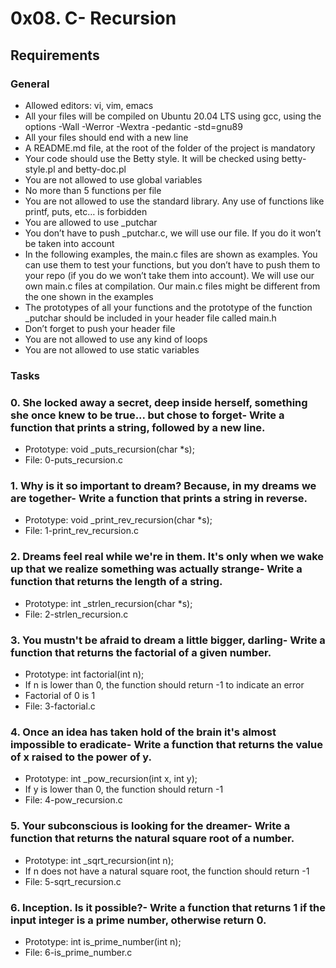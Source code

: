 # 0x08. C- Recursion

## Requirements
### General
 
- Allowed editors: vi, vim, emacs
- All your files will be compiled on Ubuntu 20.04 LTS using gcc, using the options -Wall -Werror -Wextra -pedantic -std=gnu89
- All your files should end with a new line
- A README.md file, at the root of the folder of the project is mandatory
- Your code should use the Betty style. It will be checked using betty-style.pl and betty-doc.pl
- You are not allowed to use global variables
- No more than 5 functions per file
- You are not allowed to use the standard library. Any use of functions like printf, puts, etc… is forbidden
- You are allowed to use _putchar
- You don’t have to push _putchar.c, we will use our file. If you do it won’t be taken into account
- In the following examples, the main.c files are shown as examples. You can use them to test your functions, but you don’t have to push them to your repo (if you do we won’t take them into account). We will use our own main.c files at compilation. Our main.c files might be different from the one shown in the examples
- The prototypes of all your functions and the prototype of the function _putchar should be included in your header file called main.h
- Don’t forget to push your header file
- You are not allowed to use any kind of loops
- You are not allowed to use static variables

### Tasks

### 0. She locked away a secret, deep inside herself, something she once knew to be true... but chose to forget- Write a function that prints a string, followed by a new line.
- Prototype: void _puts_recursion(char *s);
- File: 0-puts_recursion.c

### 1. Why is it so important to dream? Because, in my dreams we are together- Write a function that prints a string in reverse.
- Prototype: void _print_rev_recursion(char *s);
- File: 1-print_rev_recursion.c

### 2. Dreams feel real while we're in them. It's only when we wake up that we realize something was actually strange- Write a function that returns the length of a string.
- Prototype: int _strlen_recursion(char *s);
- File: 2-strlen_recursion.c

### 3. You mustn't be afraid to dream a little bigger, darling- Write a function that returns the factorial of a given number.
- Prototype: int factorial(int n);
- If n is lower than 0, the function should return -1 to indicate an error
- Factorial of 0 is 1
- File: 3-factorial.c

### 4. Once an idea has taken hold of the brain it's almost impossible to eradicate- Write a function that returns the value of x raised to the power of y.
- Prototype: int _pow_recursion(int x, int y);
- If y is lower than 0, the function should return -1
- File: 4-pow_recursion.c

### 5. Your subconscious is looking for the dreamer- Write a function that returns the natural square root of a number.
- Prototype: int _sqrt_recursion(int n);
- If n does not have a natural square root, the function should return -1
- File: 5-sqrt_recursion.c

### 6. Inception. Is it possible?- Write a function that returns 1 if the input integer is a prime number, otherwise return 0.
- Prototype: int is_prime_number(int n);
- File: 6-is_prime_number.c
